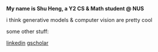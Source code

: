 **My name is Shu Heng, a Y2 CS & Math student @ NUS**

i think generative models & computer vision are pretty cool

some other stuff:

[linkedin](https://www.linkedin.com/in/yeoshuheng/)
[gscholar](https://scholar.google.ca/citations?hl=en&user=HO0uiMoAAAAJ&view_op=list_works&gmla=AL3_ziiDiPNxRLsgv-RIAKNUK23TmLhGamzDQFTkTEOr_R-g9AE8U8ndVVu3kuQAMlJGoXXAFE-bcjx8BA2dueiw)

